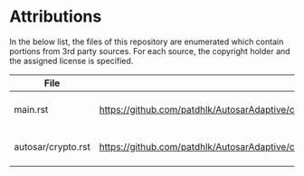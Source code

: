 # Attributions

In the below list, the files of this repository are enumerated which contain portions from 3rd party sources. For each source, the copyright holder and the assigned license is specified.

| File               | Source URL                                                                                     | Copyright                     | License |
| ------------------ | ---------------------------------------------------------------------------------------------- | ----------------------------- | ------- |
| main.rst           | https://github.com/patdhlk/AutosarAdaptive/commit/d1977317a9d28c20bc9e650421fe0c516a54a647    | Copyright (c) 2023 Patrick D.  | MIT     |
| autosar/crypto.rst | https://github.com/patdhlk/AutosarAdaptive/commit/d1977317a9d28c20bc9e650421fe0c516a54a647     | Copyright (c) 2023 Patrick D. | MIT     |
